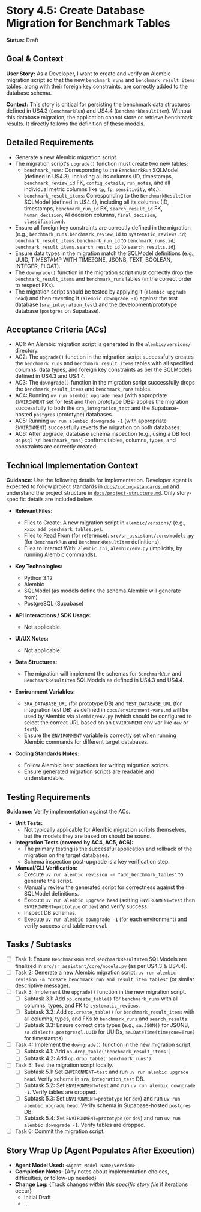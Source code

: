# Story 4.5: Create Database Migration for Benchmark Tables

**Status:** Draft

## Goal & Context

**User Story:** As a Developer, I want to create and verify an Alembic migration script so that the new `benchmark_runs` and `benchmark_result_items` tables, along with their foreign key constraints, are correctly added to the database schema.

**Context:** This story is critical for persisting the benchmark data structures defined in US4.3 (`BenchmarkRun`) and US4.4 (`BenchmarkResultItem`). Without this database migration, the application cannot store or retrieve benchmark results. It directly follows the definition of these models.

## Detailed Requirements

-   Generate a new Alembic migration script.
-   The migration script's `upgrade()` function must create two new tables:
    - `benchmark_runs`: Corresponding to the `BenchmarkRun` SQLModel (defined in US4.3), including all its columns (ID, timestamps, `benchmark_review_id` FK, `config_details`, `run_notes`, and all individual metric columns like `tp`, `fp`, `sensitivity`, etc.).
    - `benchmark_result_items`: Corresponding to the `BenchmarkResultItem` SQLModel (defined in US4.4), including all its columns (ID, timestamps, `benchmark_run_id` FK, `search_result_id` FK, `human_decision`, AI decision columns, `final_decision`, `classification`).
-   Ensure all foreign key constraints are correctly defined in the migration (e.g., `benchmark_runs.benchmark_review_id` to `systematic_reviews.id`; `benchmark_result_items.benchmark_run_id` to `benchmark_runs.id`; `benchmark_result_items.search_result_id` to `search_results.id`).
-   Ensure data types in the migration match the SQLModel definitions (e.g., UUID, TIMESTAMP WITH TIMEZONE, JSONB, TEXT, BOOLEAN, INTEGER, FLOAT).
-   The `downgrade()` function in the migration script must correctly drop the `benchmark_result_items` and `benchmark_runs` tables (in the correct order to respect FKs).
-   The migration script should be tested by applying it (`alembic upgrade head`) and then reverting it (`alembic downgrade -1`) against the test database (`sra_integration_test`) and the development/prototype database (`postgres` on Supabase).

## Acceptance Criteria (ACs)

- AC1: An Alembic migration script is generated in the `alembic/versions/` directory.
- AC2: The `upgrade()` function in the migration script successfully creates the `benchmark_runs` and `benchmark_result_items` tables with all specified columns, data types, and foreign key constraints as per the SQLModels defined in US4.3 and US4.4.
- AC3: The `downgrade()` function in the migration script successfully drops the `benchmark_result_items` and `benchmark_runs` tables.
- AC4: Running `uv run alembic upgrade head` (with appropriate `ENVIRONMENT` set for test and then prototype DBs) applies the migration successfully to both the `sra_integration_test` and the Supabase-hosted `postgres` (prototype) databases.
- AC5: Running `uv run alembic downgrade -1` (with appropriate `ENVIRONMENT`) successfully reverts the migration on both databases.
- AC6: After upgrade, database schema inspection (e.g., using a DB tool or `psql \d benchmark_runs`) confirms tables, columns, types, and constraints are correctly created.

## Technical Implementation Context

**Guidance:** Use the following details for implementation. Developer agent is expected to follow project standards in [`docs/coding-standards.md`](/docs/coding-standards.md) and understand the project structure in [`docs/project-structure.md`](/docs/project-structure.md). Only story-specific details are included below.

-   **Relevant Files:**
    - Files to Create: A new migration script in `alembic/versions/` (e.g., `xxxx_add_benchmark_tables.py`).
    - Files to Read From (for reference): `src/sr_assistant/core/models.py` (for `BenchmarkRun` and `BenchmarkResultItem` definitions).
    - Files to Interact With: `alembic.ini`, `alembic/env.py` (implicitly, by running Alembic commands).

-   **Key Technologies:**
    - Python 3.12
    - Alembic
    - SQLModel (as models define the schema Alembic will generate from)
    - PostgreSQL (Supabase)

-   **API Interactions / SDK Usage:**
    - Not applicable.

-   **UI/UX Notes:**
    - Not applicable.

-   **Data Structures:**
    - The migration will implement the schemas for `BenchmarkRun` and `BenchmarkResultItem` SQLModels as defined in US4.3 and US4.4.

-   **Environment Variables:**
    - `SRA_DATABASE_URL` (for prototype DB) and `TEST_DATABASE_URL` (for integration test DB) as defined in `docs/environment-vars.md` will be used by Alembic via `alembic/env.py` (which should be configured to select the correct URL based on an `ENVIRONMENT` env var like `dev` or `test`).
    - Ensure the `ENVIRONMENT` variable is correctly set when running Alembic commands for different target databases.

-   **Coding Standards Notes:**
    - Follow Alembic best practices for writing migration scripts.
    - Ensure generated migration scripts are readable and understandable.

## Testing Requirements

**Guidance:** Verify implementation against the ACs.

-   **Unit Tests:**
    - Not typically applicable for Alembic migration scripts themselves, but the models they are based on should be sound.
-   **Integration Tests (covered by AC4, AC5, AC6):**
    - The primary testing is the successful application and rollback of the migration on the target databases.
    - Schema inspection post-upgrade is a key verification step.
-   **Manual/CLI Verification:**
    - Execute `uv run alembic revision -m "add_benchmark_tables"` to generate the script.
    - Manually review the generated script for correctness against the SQLModel definitions.
    - Execute `uv run alembic upgrade head` (setting `ENVIRONMENT=test` then `ENVIRONMENT=prototype` or `dev`) and verify success.
    - Inspect DB schemas.
    - Execute `uv run alembic downgrade -1` (for each environment) and verify success and table removal.

## Tasks / Subtasks

-   [ ] Task 1: Ensure `BenchmarkRun` and `BenchmarkResultItem` SQLModels are finalized in `src/sr_assistant/core/models.py` (as per US4.3 & US4.4).
-   [ ] Task 2: Generate a new Alembic migration script: `uv run alembic revision -m "create_benchmark_run_and_result_item_tables"` (or similar descriptive message).
-   [ ] Task 3: Implement the `upgrade()` function in the new migration script.
    - [ ] Subtask 3.1: Add `op.create_table()` for `benchmark_runs` with all columns, types, and FK to `systematic_reviews`.
    - [ ] Subtask 3.2: Add `op.create_table()` for `benchmark_result_items` with all columns, types, and FKs to `benchmark_runs` and `search_results`.
    - [ ] Subtask 3.3: Ensure correct data types (e.g., `sa.JSON()` for JSONB, `sa.dialects.postgresql.UUID` for UUIDs, `sa.DateTime(timezone=True)` for timestamps).
-   [ ] Task 4: Implement the `downgrade()` function in the new migration script.
    - [ ] Subtask 4.1: Add `op.drop_table('benchmark_result_items')`.
    - [ ] Subtask 4.2: Add `op.drop_table('benchmark_runs')`.
-   [ ] Task 5: Test the migration script locally.
    - [ ] Subtask 5.1: Set `ENVIRONMENT=test` and run `uv run alembic upgrade head`. Verify schema in `sra_integration_test` DB.
    - [ ] Subtask 5.2: Set `ENVIRONMENT=test` and run `uv run alembic downgrade -1`. Verify tables are dropped.
    - [ ] Subtask 5.3: Set `ENVIRONMENT=prototype` (or `dev`) and run `uv run alembic upgrade head`. Verify schema in Supabase-hosted `postgres` DB.
    - [ ] Subtask 5.4: Set `ENVIRONMENT=prototype` (or `dev`) and run `uv run alembic downgrade -1`. Verify tables are dropped.
-   [ ] Task 6: Commit the migration script.

## Story Wrap Up (Agent Populates After Execution)

-   **Agent Model Used:** `<Agent Model Name/Version>`
-   **Completion Notes:** {Any notes about implementation choices, difficulties, or follow-up needed}
-   **Change Log:** {Track changes _within this specific story file_ if iterations occur}
    - Initial Draft
    - ...

